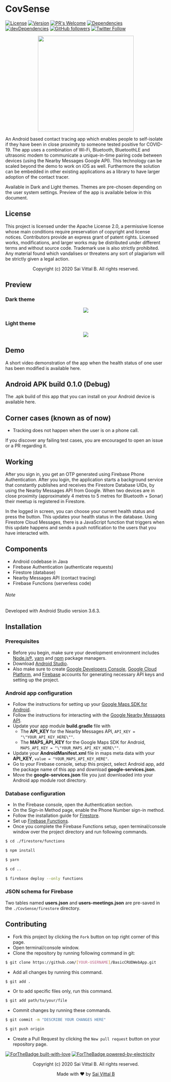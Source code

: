 # CovSense
[![License](https://img.shields.io/badge/License-Apache%202.0-blue.svg)](https://opensource.org/licenses/Apache-2.0) [![Version](https://badge.fury.io/gh/saivittalb%2Fcovsense.svg)](https://badge.fury.io/gh/saivittalb%2FCovsense) [![PR's Welcome](https://img.shields.io/badge/PRs-welcome-brightgreen.svg?style=flat)](http://makeapullrequest.com) [![Dependencies](https://david-dm.org/saivittalb/covsense.svg)](https://david-dm.org/saivittalb/covsense) [![devDependencies](https://david-dm.org/saivittalb/covsense/dev-status.svg)](https://david-dm.org/saivittalb/covsense?type=dev)
[![GitHub followers](https://img.shields.io/github/followers/saivittalb.svg?style=social&label=Follow)](https://github.com/saivittalb?tab=followers) 
[![Twitter Follow](https://img.shields.io/twitter/follow/saivittalb.svg?style=social)](https://twitter.com/saivittalb) 

<p align="center"><img src="https://user-images.githubusercontent.com/36305142/80282766-eb0e8a00-8730-11ea-9fa8-b0861d046ad1.png" height="300" width="300"></p> 

An Android based contact tracing app which enables people to self-isolate if they have been in close proximity to someone tested positive for COVID-19. The app uses a combination of Wi-Fi, Bluetooth, BluetoothLE and ultrasonic modem to communicate a unique-in-time pairing code between devices (using the Nearby Messages Google API). This technology can be scaled beyond the demo to work on iOS as well. Furthermore the solution can be embedded in other existing applications as a library to have larger adoption of the contact tracer.

Available in Dark and Light themes. Themes are pre-chosen depending on the user system settings. Preview of the app is available below in this document. 

## License
This project is licensed under the Apache License 2.0, a permissive license whose main conditions require preservation of copyright and license notices. Contributors provide an express grant of patent rights. Licensed works, modifications, and larger works may be distributed under different terms and without source code. Trademark use is also strictly prohibited. Any material found which vandalises or threatens any sort of plagiarism will be strictly given a legal action.

<p align="center"> Copyright (c) 2020 Sai Vittal B. All rights reserved.</p>

## Preview

### Dark theme 
<p align="center"><img src="https://firebasestorage.googleapis.com/v0/b/poised-elf-275018.appspot.com/o/DarkThemeScreens.png?alt=media&token=c257b467-c5b9-42a4-89d3-ea5a27f72784"></p> 

### Light theme
<p align="center"><img src="https://firebasestorage.googleapis.com/v0/b/poised-elf-275018.appspot.com/o/LightThemeScreens.png?alt=media&token=ebcd46f2-7a91-4231-a070-0fa7cfd2379e"></p> 

## Demo
A short video demonstration of the app when the health status of one user has been modified is available here.

## Android APK build 0.1.0 (Debug)
The .apk build of this app that you can install on your Android device is available here.

## Corner cases (known as of now)
- Tracking does not happen when the user is on a phone call.

If you discover any failing test cases, you are encouraged to open an issue or a PR regarding it. 

## Working
After you sign in, you get an OTP generated using Firebase Phone Authentication. After you login, the application starts a background service that constantly publishes and receives the Firestore Database UIDs, by using the Nearby Messages API from Google. When two devices are in close proximity (approximately 4 metres to 5 metres for Bluetooth + Sonar) their meetup is registered in Firestore.

In the logged in screen, you can choose your current health status and press the button. This updates your health status in the database. Using Firestore Cloud Messages, there is a JavaScript function that triggers when this update happens and sends a push notification to the users that you have interacted with. 

## Components
- Android codebase in Java 
- Firebase Authentication   (authenticate requests)
- Firestore                 (database)
- Nearby Messages API       (contact tracing)
- Firebase Functions        (serverless code)

###### Note 
Developed with Android Studio version 3.6.3.

## Installation
### Prerequisites
- Before you begin, make sure your development environment includes [Node.js®](https://nodejs.org/), [yarn](https://classic.yarnpkg.com/) and [npm](https://www.npmjs.com) package managers.
- Download [Android Studio](https://developer.android.com/studio).
- Also make sure to create [Google Developers Console](https://console.developers.google.com), [Google Cloud Platform](https://console.cloud.google.com), and [Firebase](https://firebase.google.com) accounts for generating necessary API keys and setting up the project. 

### Android app configuration
- Follow the instructions for setting up your [Google Maps SDK for Android](https://developers.google.com/maps/documentation/android-sdk/start).
- Follow the instructions for interacting with the [Google Nearby Messages API](https://developers.google.com/nearby/messages/android/get-started).
- Update your app module <b>build.gradle</b> file with
    - The <b>API_KEY</b> for the Nearby Messages API, ```API_KEY = "\"YOUR_API_KEY_HERE\""```.
    - The <b>MAPS_API_KEY</b> for the Google Maps SDK for Android, ```MAPS_API_KEY = "\"YOUR_MAPS_API_KEY_HERE\""```.  
- Update your <b>AndroidManifest.xml</b> file in maps meta data with your <b>API_KEY</b>, ```value = "YOUR_MAPS_API_KEY_HERE"```.
- Go to your Firebase console, setup this project, select Android app, add the package name of this app and download <b>google-services.json</b>.
- Move the <b>google-services.json</b> file you just downloaded into your Android app module root directory.

### Database configuration
- In the Firebase console, open the Authentication section.
- On the Sign-in Method page, enable the Phone Number sign-in method.
- Follow the installation guide for [Firestore](https://firebase.google.com/docs/firestore/quickstart).
- Set up [Firebase Functions](https://firebase.google.com/docs/functions/get-started).
- Once you complete the Firebase Functions setup, open terminal/console window over the project directory and run following commands.
```bash
$ cd ./firestore/functions

$ npm install

$ yarn

$ cd ..
 
$ firebase deploy --only functions
```

### JSON schema for Firebase
Two tables named <b>users.json</b> and <b>users-meetings.json</b> are pre-saved in the `./CovSense/firestore` directory.
    
## Contributing
- Fork this project by clicking the ```Fork``` button on top right corner of this page.
- Open terminal/console window. 
- Clone the repository by running following command in git:
 ```bash
$ git clone https://github.com/[YOUR-USERNAME]/BasicCRUDWebApp.git
```
- Add all changes by running this command.
```bash
$ git add .
```
- Or to add specific files only, run this command.
```bash
$ git add path/to/your/file
```
- Commit changes by running these commands.
```bash
$ git commit -m "DESCRIBE YOUR CHANGES HERE"

$ git push origin
```
- Create a Pull Request by clicking the ```New pull request``` button on your repository page.

[![ForTheBadge built-with-love](http://ForTheBadge.com/images/badges/built-with-love.svg)](https://GitHub.com/saivittalb/) 
[![ForTheBadge powered-by-electricity](http://ForTheBadge.com/images/badges/powered-by-electricity.svg)](http://ForTheBadge.com)

<p align="center"> Copyright (c) 2020 Sai Vittal B. All rights reserved.</p>
<p align="center"> Made with ❤ by <a href="https://github.com/saivittalb">Sai Vittal B</a></p>
